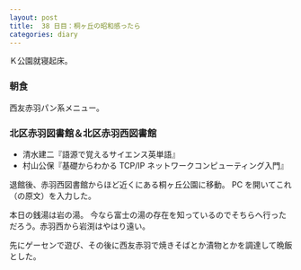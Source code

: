 ```yaml
---
layout: post
title:  38 日目：桐ヶ丘の昭和感ったら
categories: diary
---
```


Ｋ公園就寝起床。

### 朝食

西友赤羽パン系メニュー。

### 北区赤羽図書館＆北区赤羽西図書館

* 清水建二『語源で覚えるサイエンス英単語』
* 村山公保『基礎からわかる TCP/IP ネットワークコンピューティング入門』

退館後、赤羽西図書館からほど近くにある桐ヶ丘公園に移動。
PC を開いてこれ（の原文）を入力した。

本日の銭湯は岩の湯。
今なら富士の湯の存在を知っているのでそちらへ行っただろう。赤羽西から岩渕はやはり遠い。

先にゲーセンで遊び、その後に西友赤羽で焼きそばとか漬物とかを調達して晩飯とした。
